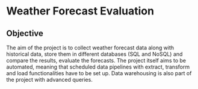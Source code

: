 # Weather Forecast Evaluation

## Objective
The aim of the project is to collect weather forecast data along with historical data, store them in different databases (SQL and NoSQL) and compare the results, evaluate the forecasts.
The project itself aims to be automated, meaning that scheduled data pipelines with extract, transform and load functionalities have to be set up.
Data warehousing is also part of the project with advanced queries.  

